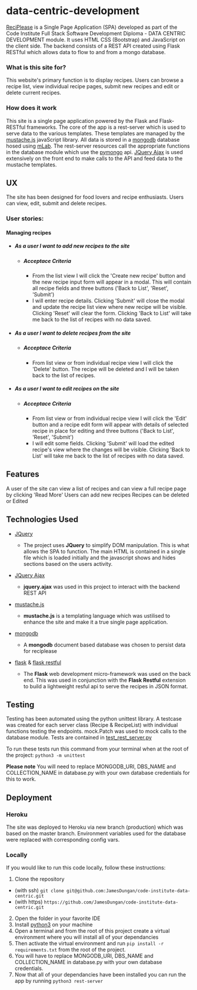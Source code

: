 # data-centric-development

[ReciPlease](https://code-institute-data-centric.herokuapp.com/) is a Single Page Application (SPA) developed as part of the Code Institute Full Stack Software Development Diploma - DATA CENTRIC DEVELOPMENT module. It uses HTML CSS (Bootstrap) and JavaScript on the client side. The backend consists of a REST API created using Flask RESTful which allows data to flow to and from a mongo database.

### What is this site for?
 
This website's primary function is to display recipes. Users can browse a recipe list, view individual recipe pages, submit new recipes and edit or delete current recipes.
 
### How does it work
 
This site is a single page application powered by the Flask and Flask-RESTful frameworks. The core of the app is a rest-server which is used to serve data to the various templates. These templates are managed by the [mustache.js](https://mustache.github.io/) javaScript library. All data is stored in a [mongodb](https://www.mongodb.com/) database hosed using [mLab](https://mlab.com/welcome/). The rest-server resources call the appropriate functions in the database module which use the [pymongo](https://api.mongodb.com/python/current/) api. [JQuery Ajax](http://api.jquery.com/jquery.ajax/) is used extensively on the front end to make calls to the API and feed data to the mustache templates.

 
## UX

The site has been designed for food lovers and recipe enthusiasts. Users can view, edit, submit and delete recipes.

### User stories: 

#### Managing recipes
- ##### As a user I want to add new recipes to the site
  - ##### Acceptace Criteria
    - From the list view I will click the 'Create new recipe' button and the new recipe input form will appear in a modal. This will contain all recipe fields and three buttons ('Back to List', 'Reset', 'Submit')
    - I will enter recipe details. Clicking 'Submit' will close the modal and update the recipe list view where new recipe will be visible. Clicking 'Reset' will clear the form. Clicking 'Back to List' will take me back to the list of recipes with no data saved. 
- ##### As a user I want to delete recipes from the site
    - ##### Acceptace Criteria 
        - From list view or from individual recipe view I will click the 'Delete' button. The recipe will be deleted and I will be taken back to the list of recipes.

- ##### As a user I want to edit recipes on the site
    - ##### Acceptace Criteria
        - From list view or from individual recipe view I will click the 'Edit' button and a recipe edit form will appear with details of selected recipe in place for editing and three buttons ('Back to List', 'Reset', 'Submit')
        - I will edit some fields. Clicking 'Submit' will load the edited recipe's view where the changes will be visible. Clicking 'Back to List' will take me back to the list of recipes with no data saved.


## Features

A user of the site can view a list of recipes and can view a full recipe page by clicking 'Read More'
Users can add new recipes
Recipes can be deleted or Edited
 

## Technologies Used

- [JQuery](https://jquery.com)
    - The project uses **JQuery** to simplify DOM manipulation. This is what allows the SPA to function. The main HTML is contained in a single file which is loaded initially and the javascript shows and hides sections based on the users activity. 

- [JQuery Ajax](http://api.jquery.com/jquery.ajax/)
    - **jquery.ajax** was used in this project to interact with the backend REST API

- [mustache.js](https://mustache.github.io/)
    - **mustache.js** is a templating language which was ustilised to enhance the site and make it a true single page application. 

- [mongodb](https://www.mongodb.com/)
    - A **mongodb** document based database was chosen to persist data for reciplease

- [flask](http://flask.pocoo.org/docs/1.0/#user-s-guide) & [flask restful](https://flask-restful.readthedocs.io/en/latest/)
    - The **Flask** web development micro-framework was used on the back end. This was used in conjunction with the **Flask Restful** extension to build a lightweight resful api to serve the recipes in JSON format.


## Testing

Testing has been automated using the python unittest library. A testcase was created for each server class (Recipe & RecipeList) with individual functions testing the endpoints. mock.Patch was used to mock calls to the database module. Tests are contained in [test_rest_server.py](https://github.com/JamesDungan/code-institute-data-centric/blob/production/test_rest_server.py)

To run these tests run this command from your terminal when at the root of the project: `python3 -m unittest`

**Please note** You will need to replace MONGODB_URI, DBS_NAME and COLLECTION_NAME in database.py with your own database credentials for this to work. 

## Deployment

### Heroku

The site was deployed to Heroku via new branch (production) which was based on the master branch. Environment variables used for the database were replaced with corresponding config vars.

### Locally

If you would like to run this code locally, follow these instructions:

1. Clone the repository 
  * (with ssh) `git clone git@github.com:JamesDungan/code-institute-data-centric.git` 
  * (with https) `https://github.com/JamesDungan/code-institute-data-centric.git`
2. Open the folder in your favorite IDE
3. Install [python3](https://www.python.org/downloads/) on your machine 
4. Open a terminal and from the root of this project create a virtual environment where you will install all of your dependancies
5. Then activate the virtual environment and run `pip install -r requirements.txt` from the root of the project.
6. You will have to replace MONGODB_URI, DBS_NAME and COLLECTION_NAME in database.py with your own database credentials.     
6. Now that all of your dependancies have been installed you can run the app by running `python3 rest-server`

